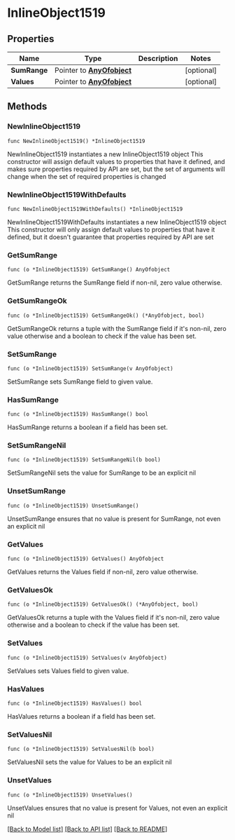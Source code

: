 # InlineObject1519

## Properties

Name | Type | Description | Notes
------------ | ------------- | ------------- | -------------
**SumRange** | Pointer to [**AnyOfobject**](anyOf&lt;object&gt;.md) |  | [optional] 
**Values** | Pointer to [**AnyOfobject**](anyOf&lt;object&gt;.md) |  | [optional] 

## Methods

### NewInlineObject1519

`func NewInlineObject1519() *InlineObject1519`

NewInlineObject1519 instantiates a new InlineObject1519 object
This constructor will assign default values to properties that have it defined,
and makes sure properties required by API are set, but the set of arguments
will change when the set of required properties is changed

### NewInlineObject1519WithDefaults

`func NewInlineObject1519WithDefaults() *InlineObject1519`

NewInlineObject1519WithDefaults instantiates a new InlineObject1519 object
This constructor will only assign default values to properties that have it defined,
but it doesn't guarantee that properties required by API are set

### GetSumRange

`func (o *InlineObject1519) GetSumRange() AnyOfobject`

GetSumRange returns the SumRange field if non-nil, zero value otherwise.

### GetSumRangeOk

`func (o *InlineObject1519) GetSumRangeOk() (*AnyOfobject, bool)`

GetSumRangeOk returns a tuple with the SumRange field if it's non-nil, zero value otherwise
and a boolean to check if the value has been set.

### SetSumRange

`func (o *InlineObject1519) SetSumRange(v AnyOfobject)`

SetSumRange sets SumRange field to given value.

### HasSumRange

`func (o *InlineObject1519) HasSumRange() bool`

HasSumRange returns a boolean if a field has been set.

### SetSumRangeNil

`func (o *InlineObject1519) SetSumRangeNil(b bool)`

 SetSumRangeNil sets the value for SumRange to be an explicit nil

### UnsetSumRange
`func (o *InlineObject1519) UnsetSumRange()`

UnsetSumRange ensures that no value is present for SumRange, not even an explicit nil
### GetValues

`func (o *InlineObject1519) GetValues() AnyOfobject`

GetValues returns the Values field if non-nil, zero value otherwise.

### GetValuesOk

`func (o *InlineObject1519) GetValuesOk() (*AnyOfobject, bool)`

GetValuesOk returns a tuple with the Values field if it's non-nil, zero value otherwise
and a boolean to check if the value has been set.

### SetValues

`func (o *InlineObject1519) SetValues(v AnyOfobject)`

SetValues sets Values field to given value.

### HasValues

`func (o *InlineObject1519) HasValues() bool`

HasValues returns a boolean if a field has been set.

### SetValuesNil

`func (o *InlineObject1519) SetValuesNil(b bool)`

 SetValuesNil sets the value for Values to be an explicit nil

### UnsetValues
`func (o *InlineObject1519) UnsetValues()`

UnsetValues ensures that no value is present for Values, not even an explicit nil

[[Back to Model list]](../README.md#documentation-for-models) [[Back to API list]](../README.md#documentation-for-api-endpoints) [[Back to README]](../README.md)


